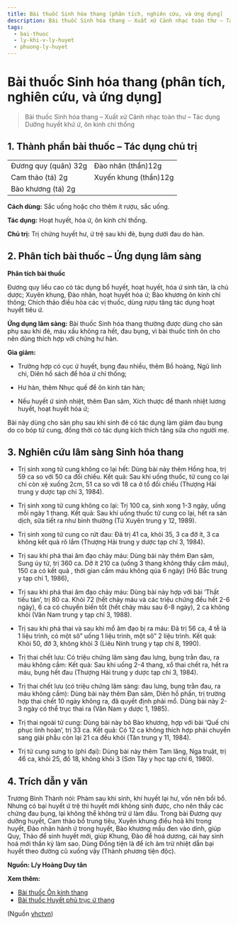```yaml
---
title: Bài thuốc Sinh hóa thang (phân tích, nghiên cứu, và ứng dụng]
description: Bài thuốc Sinh hóa thang – Xuất xứ Cảnh nhạc toàn thư – Tác dụng Dưỡng huyết khứ ứ, ôn kinh chỉ thống
tags:
  - bai-thuoc
  - ly-khi-v-ly-huyet
  - phuong-ly-huyet
---
```


# Bài thuốc Sinh hóa thang (phân tích, nghiên cứu, và ứng dụng] 

> Bài thuốc Sinh hóa thang – Xuất xứ Cảnh nhạc toàn thư – Tác dụng Dưỡng huyết khứ ứ, ôn kinh chỉ thống

## 1. Thành phần bài thuốc – Tác dụng chủ trị

|  |  |
| --- | --- |
| Đương quy (quân) 32g | Đào nhân (thần)12g |
| Cam thảo (tá) 2g | Xuyến khung (thần)12g |
| Bào khương (tá) 2g |  |

**Cách dùng:** Sắc uống hoặc cho thêm ít rượu, sắc uống.

**Tác dụng:** Hoạt huyết, hóa ứ, ôn kinh chỉ thống. 

**Chủ trị:** Trị chứng huyết hư, ứ trệ sau khi đẻ, bụng dưới đau do hàn.

## 2. Phân tích bài thuốc – Ứng dụng lâm sàng

**Phân tích bài thuốc**

Đương quy liều cao có tác dụng bổ huyết, hoạt huyết, hóa ứ sinh tân, là chủ dược; Xuyên khung, Đào nhân, hoạt huyết hóa ứ; Bào khương ôn kinh chỉ thông; Chích thảo điều hòa các vị thuốc, dùng rượu tăng tác dụng hoạt huyết tiêu ứ.

**Ứng dụng lâm sàng:** Bài thuốc Sinh hóa thang thường được dùng cho sản phụ sau khi đẻ, máu xấu không ra hết, đau bụng, vì bài thuốc tính ôn cho nên dùng thích hợp với chứng hư hàn.

**Gia giảm:**

+ Trường hợp có cục ứ huyết, bụng đau nhiều, thêm Bồ hoàng, Ngũ linh chi, Diên hồ sách để hóa ứ chỉ thống;

+ Hư hàn, thêm Nhục quế để ôn kinh tán hàn;

+ Nếu huyết ứ sinh nhiệt, thêm Đan sâm, Xích thược để thanh nhiệt lương huyết, hoạt huyết hóa ứ;

Bài này dùng cho sản phụ sau khi sinh đẻ có tác dụng làm giảm đau bụng do co bóp tử cung, đồng thời có tác dụng kích thích tăng sữa cho người mẹ.

## 3. Nghiên cứu lâm sàng Sinh hóa thang

+ Trị sinh xong tử cung không co lại hết: Dùng bài này thêm Hồng hoa, trị 59 ca so với 50 ca đối chiếu. Kết quả: Sau khi uống thuốc, tử cung co lại chỉ còn xệ xuống 2cm, 51 ca so với 18 ca ở tổ đối chiếu (Thượng Hải trung y dược tạp chí 3, 1984).

+ Trị sinh xong tử cung không co lại: Trị 100 ca, sinh xong 1-3 ngày, uống mỗi ngày 1 thang. Kết quả: Sau khi uống thuốc tử cung co lại, hết ra sản dịch, sữa tiết ra như bình thường (Tứ Xuyên trung y 12, 1989).

+ Trị sinh xong tử cung co rứt đau: Đã trị 41 ca, khỏi 35, 3 ca đỡ ít, 3 ca không kết quả rõ lắm (Thượng Hải trung y dược tạp chí 3, 1984).

+ Trị sau khi phá thai âm đạo chảy máu: Dùng bài này thêm Đan sâm, Sung úy tử, trị 360 ca. Dỡ ít 210 ca (uống 3 thang không thấy cầm máu), 150 ca có kết quả , thời gian cầm máu không qúa 6 ngày) (Hồ Bắc trung y tạp chí 1, 1986),

+ Trị sau khi phá thai âm đạo chảy máu: Dùng bài này hợp với bài ‘Thất tiếu tán’, trị 80 ca. Khỏi 72 (hết chảy máu và các triệu chứng đều hết 2-6 ngày), 6 ca có chuyển biến tốt (hết chảy máu sau 6-8 ngày), 2 ca không khỏi (Vân Nam trung y tạp chí 3, 1988).

+ Trị sau khi phá thai và sau khi mổ âm đạo bị ra máu: Đã trị 56 ca, 4 tễ là 1 liệu trình, có một sô” uống 1 liệu trình, một sô” 2 liệu trình. Kết quả: Khỏi 50, đỡ 3, không khỏi 3 (Liêu Ninh trung y tạp chí 8, 1990).

+ Trị thai chết lưu: Có triệu chứng lâm sàng đau lưng, bụng trằn đau, ra máu không cầm: Kết quả: Sau khi uống 2-4 thang, xổ thai chết ra, hết ra máu, bụng hết đau (Thượng Hải trung y dược tạp chí 3, 1984).

+ Trị thai chết lưu (có triệu chứng lâm sàng: đau lưng, bụng trằn đau, ra máu không cầm): Dùng bài này thêm Đan sâm, Diên hồ phấn, trị trường hợp thai chết 10 ngày không ra, đã quyết định phải mổ. Dùng bài này 2-3 ngày có thể trục thai ra (Vân Nam y dược 1, 1985).

+ Trị thai ngoài tử cung: Dùng bài này bỏ Bào khương, hợp với bài ‘Quế chi phục linh hoàn’, trị 33 ca. Kết quả: Có 12 ca không thích hợp phải chuyển sang giải phẫu còn lại 21 ca đều khỏi (Tân trung y 11, 1984).

+ Trị tử cung sưng to (phì đại): Dùng bài này thêm Tam lăng, Nga truật, trị 46 ca, khỏi 25, đố 18, không khỏi 3 (Sơn Tây y học tạp chí 6, 1980).

## 4. Trích dẫn y văn

Trương Bỉnh Thành nói: Phàm sau khi sinh, khí huyết lại hư, vốn nên bồi bổ. Nhưng có bại huyết ứ trệ thì huyết mới không sinh được, cho nên thấy các chứng đau bụng, lại không thể không trừ ứ làm đầu. Trong bài Đương quy dưỡng huyết, Cam thảo bổ trung tiêu, Xuyên khung điều hoà khí trong huyết, Đào nhân hành ứ trong huyết, Bào khương mầu đen vào dinh, giúp Quy, Thảo để sinh huyết mới, giúp Khung, Đào để hoá dương, cái hay sinh hoá mới thần kỳ làm sao. Dùng Đồng tiện là để ích âm trừ nhiệt dẫn bại huyết theo đường cũ xuống vậy (Thành phương tiện độc).

**Nguồn: L/y Hoàng Duy tân**

**Xem thêm:**

* [Bài thuốc Ôn kinh thang](/yhctvn/bai-thuoc-on-kinh-thang/)
* [Bài thuốc Huyết phủ trục ứ thang](/yhctvn/bai-thuoc-huyet-phu-truc-u-thang/)

(Nguồn <a href="https://yhctvn.com/bai-thuoc-sinh-hoa-thang/" target="_blank">yhctvn</a>)

